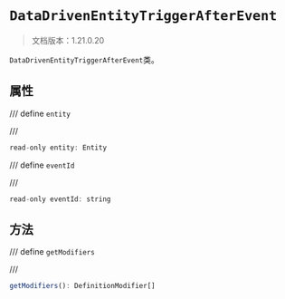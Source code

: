 # `DataDrivenEntityTriggerAfterEvent`

> 文档版本：1.21.0.20

`DataDrivenEntityTriggerAfterEvent`类。

## 属性

/// define
`entity`


///

```js
read-only entity: Entity
```


/// define
`eventId`


///

```js
read-only eventId: string
```


## 方法

/// define
`getModifiers`


///

```js
getModifiers(): DefinitionModifier[]
```

